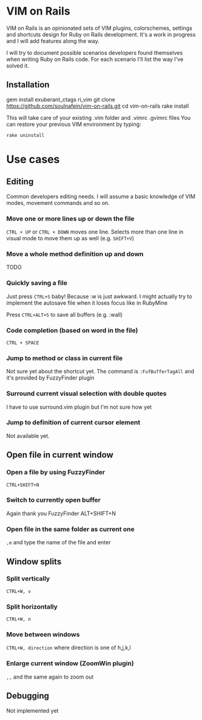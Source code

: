 # VIM on Rails

VIM on Rails is an opinionated sets of VIM plugins, colorschemes, settings
and shortcuts design for Ruby on Rails development. 
It's a work in progress and I will add features along the way.

I will try to document possible scenarios developers found themselves when
writing Ruby on Rails code. For each scenario I'll list the way I've solved it.

## Installation

  gem install exuberant_ctags ri_vim
	git clone https://github.com/soulnafein/vim-on-rails.git
	cd vim-on-rails
	rake install

This will take care of your existing .vim folder and .vimrc .gvimrc files
You can restore your previous VIM environment by typing:

`rake uninstall`

# Use cases

## Editing

Common developers editing needs. I will assume a basic knowledge of VIM modes, 
movement commands and so on.

### Move one or more lines up or down the file

  `CTRL + UP` or `CTRL + DOWN` moves one line. Selects more than one line in 
  visual mode to move them up as well (e.g. `SHIFT+V`)

### Move a whole method definition up and down
 
  TODO

### Quickly saving a file

  Just press `CTRL+S` baby! Because :w is just awkward.
  I might actually try to implement the autosave file when it loses focus like in RubyMine
  
  Press `CTRL+ALT+S` to save all buffers (e.g. :wall)

### Code completion (based on word in the file)

  `CTRL + SPACE`

### Jump to method or class in current file

  Not sure yet about the shortcut yet. The command is
  `:FufBufferTagAll` and it's provided by FuzzyFinder plugin

### Surround current visual selection with double quotes

  I have to use surround.vim plugin but I'm not sure how yet

### Jump to definition of current cursor element
  
  Not available yet.

## Open file in current window

### Open a file by using FuzzyFinder
  
  `CTRL+SHIFT+N`

### Switch to currently open buffer
  
  Again thank you FuzzyFinder
  ALT+SHIFT+N

### Open file in the same folder as current one

  `,e` and type the name of the file and enter

## Window splits

### Split vertically

`CTRL+W, v`

### Split horizontally

`CTRL+W, n`

### Move between windows

`CTRL+W, direction` where direction is one of h,j,k,l

### Enlarge current window (ZoomWin plugin)

`,,` and the same again to zoom out

## Debugging

Not implemented yet
